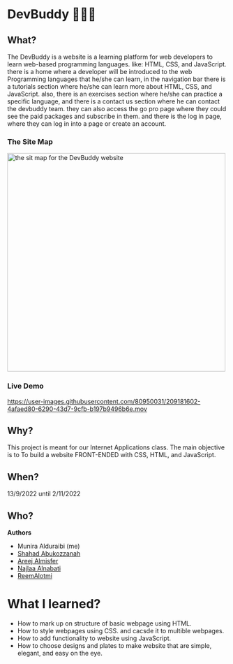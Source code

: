 # DevBuddy 👩🏽‍💻

## What?
The DevBuddy is a website is a learning platform for web developers to learn web-based programming languages. like: HTML, CSS, and JavaScript. there is a home where a developer will be introduced to the web Programming languages that he/she can learn, in the navigation bar there is a tutorials section where he/she can learn more about HTML, CSS, and JavaScript. also, there is an exercises section where he/she can practice a specific language, and there is a contact us section where he can contact the devbuddy team. they can also access the go pro page where they could see the paid packages and subscribe in them. and there is the log in page, where they can log in into a page or create an account. 

### The Site Map
<img width="500" hight="500" alt="the sit map for the DevBuddy website" src="https://user-images.githubusercontent.com/80950031/209173070-f74e7809-ff73-48e9-b216-081e69ef95d2.png">

### Live Demo
https://user-images.githubusercontent.com/80950031/209181602-4afaed80-6290-43d7-9cfb-b197b9496b6e.mov


## Why?
This project is meant for our Internet Applications class. The main objective is to To build a website FRONT-ENDED with CSS, HTML, and JavaScript.

## When? 
13/9/2022 until 2/11/2022

## Who?
**Authors**
* Munira Alduraibi (me)
* [Shahad Abukozzanah](https://www.linkedin.com/in/shahad-mohammed-2817b0217)
* [Areej Almisfer]()
* [Najlaa Alnabati]()
* [ReemAlotmi]()

# What I learned?
* How to mark up on structure of basic webpage using HTML.
* How to style webpages using CSS. and cacsde it to multible webpages.
* How to add functionality to website using JavaScript.
* How to choose designs and plates to make website that are simple, elegant, and easy on the eye.
